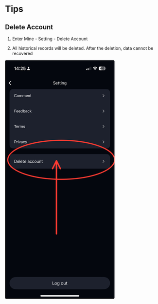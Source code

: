 # Tips

## Delete Account

1. Enter Mine - Setting - Delete Account

2. All historical records will be deleted. After the deletion, data cannot be recovered

<img src="../SoMate/img/delete_account.jpg" width="360" />
